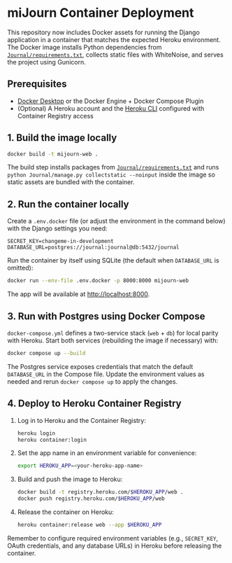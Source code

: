 # miJourn Container Deployment

This repository now includes Docker assets for running the Django application in a container that matches the expected Heroku environment. The Docker image installs Python dependencies from [`Journal/requirements.txt`](Journal/requirements.txt), collects static files with WhiteNoise, and serves the project using Gunicorn.

## Prerequisites

* [Docker Desktop](https://docs.docker.com/get-docker/) or the Docker Engine + Docker Compose Plugin
* (Optional) A Heroku account and the [Heroku CLI](https://devcenter.heroku.com/articles/heroku-cli) configured with Container Registry access

## 1. Build the image locally

```bash
docker build -t mijourn-web .
```

The build step installs packages from [`Journal/requirements.txt`](Journal/requirements.txt) and runs `python Journal/manage.py collectstatic --noinput` inside the image so static assets are bundled with the container.

## 2. Run the container locally

Create a `.env.docker` file (or adjust the environment in the command below) with the Django settings you need:

```dotenv
SECRET_KEY=changeme-in-development
DATABASE_URL=postgres://journal:journal@db:5432/journal
```

Run the container by itself using SQLite (the default when `DATABASE_URL` is omitted):

```bash
docker run --env-file .env.docker -p 8000:8000 mijourn-web
```

The app will be available at <http://localhost:8000>.

## 3. Run with Postgres using Docker Compose

`docker-compose.yml` defines a two-service stack (`web` + `db`) for local parity with Heroku. Start both services (rebuilding the image if necessary) with:

```bash
docker compose up --build
```

The Postgres service exposes credentials that match the default `DATABASE_URL` in the Compose file. Update the environment values as needed and rerun `docker compose up` to apply the changes.

## 4. Deploy to Heroku Container Registry

1. Log in to Heroku and the Container Registry:

   ```bash
   heroku login
   heroku container:login
   ```

2. Set the app name in an environment variable for convenience:

   ```bash
   export HEROKU_APP=<your-heroku-app-name>
   ```

3. Build and push the image to Heroku:

   ```bash
   docker build -t registry.heroku.com/$HEROKU_APP/web .
   docker push registry.heroku.com/$HEROKU_APP/web
   ```

4. Release the container on Heroku:

   ```bash
   heroku container:release web --app $HEROKU_APP
   ```

Remember to configure required environment variables (e.g., `SECRET_KEY`, OAuth credentials, and any database URLs) in Heroku before releasing the container.
